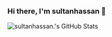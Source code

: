 ### Hi there, I'm sultanhassan 👋

![sultanhassan.'s GitHub Stats](https://github-readme-stats.vercel.app/api?username=synplatina&show_icons=true)
